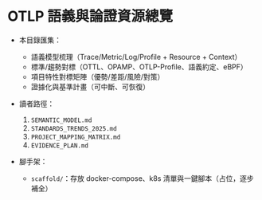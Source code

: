 # OTLP 語義與論證資源總覽

- 本目錄匯集：
  - 語義模型梳理（Trace/Metric/Log/Profile + Resource + Context）
  - 標準/趨勢對標（OTTL、OPAMP、OTLP-Profile、語義約定、eBPF）
  - 項目特性對標矩陣（優勢/差距/風險/對策）
  - 證據化與基準計畫（可中斷、可恢復）

- 讀者路徑：
  1) `SEMANTIC_MODEL.md`
  2) `STANDARDS_TRENDS_2025.md`
  3) `PROJECT_MAPPING_MATRIX.md`
  4) `EVIDENCE_PLAN.md`

- 腳手架：
  - `scaffold/`：存放 docker-compose、k8s 清單與一鍵腳本（占位，逐步補全）
